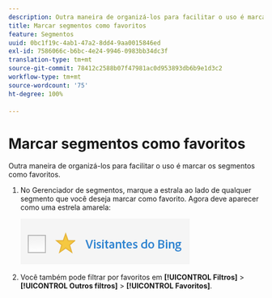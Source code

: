 ```yaml
---
description: Outra maneira de organizá-los para facilitar o uso é marcar os segmentos como favoritos.
title: Marcar segmentos como favoritos
feature: Segmentos
uuid: 0bc1f19c-4ab1-47a2-8dd4-9aa0015846ed
exl-id: 7586066c-b6bc-4e24-9946-0983bb34dc3f
translation-type: tm+mt
source-git-commit: 78412c2588b07f47981ac0d953893db6b9e1d3c2
workflow-type: tm+mt
source-wordcount: '75'
ht-degree: 100%

---
```


# Marcar segmentos como favoritos

Outra maneira de organizá-los para facilitar o uso é marcar os segmentos como favoritos.

1. No Gerenciador de segmentos, marque a estrala ao lado de qualquer segmento que você deseja marcar como favorito. Agora deve aparecer como uma estrela amarela:

   ![](assets/favorites.png)

1. Você também pode filtrar por favoritos em **[!UICONTROL Filtros]** > **[!UICONTROL Outros filtros]** > **[!UICONTROL Favoritos]**.
